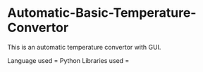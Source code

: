 # Automatic-Basic-Temperature-Convertor
This is an automatic temperature convertor with GUI.

Language used = Python
Libraries used = 
